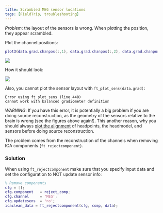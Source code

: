 ```yaml
---
title: Scrambled MEG sensor locations
tags: [FieldTrip, troubleshooting]
---
```


*Problem*: the layout of the sensors is wrong. When plotting the position, they appear scrambled.

Plot the channel positions:

```matlab
plot3(data.grad.chanpos(:,1), data.grad.chanpos(:,2), data.grad.chanpos(:,3), 'o')
```
![](../../../resources/wiki_images/sensors_on_drugs.png)

How it should look:

![](../../../resources/wiki_images/sensors_plot.png)

Also, you cannot plot the sensor layout with `ft_plot_sens(data.grad)`:
```
Error using ft_plot_sens (line 448)
cannot work with balanced gradiometer definition
```
*WARNING*: If you have this error, it is potentially a big problem if you are doing source reconstruction, as the geometry of the sensors relative to the brain is wrong (see the figures above again!). This another reason, why you should always [plot the alignment](https://github.com/natmegsweden/NatMEG_Wiki/wiki/Plot-head-channel-alignment-in-FieldTrip) of headpoints, the headmodel, and sensors before doing source reconstruction.

The problem comes from the reconstruction of the channels when removing ICA components (`ft_rejectcomponent`). 

### Solution
When using `ft_rejectcomponent` make sure that you specify input data and set the configuration to NOT update sensor info:

```matlab
% Remove components
cfg = [];
cfg.component   = reject_comp;
cfg.channel     = 'MEG';
cfg.updatesens  = 'no';
icaclean_data = ft_rejectcomponent(cfg, comp, data);
```
